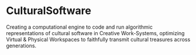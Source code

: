 # CulturalSoftware
Creating a computational engine to code and run algorithmic representations of cultural software in Creative Work-Systems, optimizing Virtual &amp; Physical Workspaces to faithfully transmit cultural treasures across generations.
